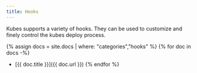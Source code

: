 ```yaml
---
title: Hooks
---
```


Kubes supports a variety of hooks. They can be used to customize and finely control the kubes deploy process.

{% assign docs = site.docs | where: "categories","hooks" %}
{% for doc in docs -%}
* [{{ doc.title }}]({{ doc.url }})
{% endfor %}
